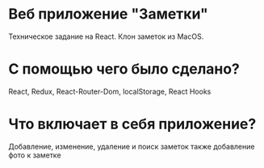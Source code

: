 # Веб приложение "Заметки"
Техническое задание на React. Клон заметок из MacOS.

# С помощью чего было сделано?
React, Redux, React-Router-Dom, localStorage, React Hooks

# Что включает в себя приложение?
Добавление, изменение, удаление и поиск заметок также добавление фото к заметке